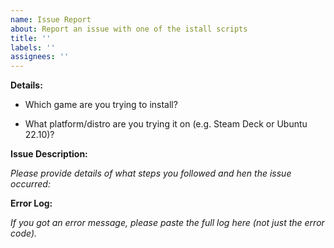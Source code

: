 ```yaml
---
name: Issue Report
about: Report an issue with one of the istall scripts
title: ''
labels: ''
assignees: ''
---
```


**Details:**

- Which game are you trying to install?


- What platform/distro are you trying it on (e.g. Steam Deck or Ubuntu 22.10)?


**Issue Description:**

_Please provide details of what steps you followed and hen the issue occurred:_


**Error Log:**

_If you got an error message, please paste the full log here (not just the error code)._


